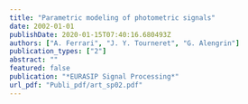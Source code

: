 ```yaml
---
title: "Parametric modeling of photometric signals"
date: 2002-01-01
publishDate: 2020-01-15T07:40:16.680493Z
authors: ["A. Ferrari", "J. Y. Tourneret", "G. Alengrin"]
publication_types: ["2"]
abstract: ""
featured: false
publication: "*EURASIP Signal Processing*"
url_pdf: "Publi_pdf/art_sp02.pdf"
---
```


